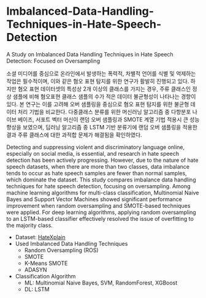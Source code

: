 # Imbalanced-Data-Handling-Techniques-in-Hate-Speech-Detection
A Study on Imbalanced Data Handling Techniques in Hate Speech Detection: Focused on Oversampling

소셜 미디어를 중심으로 온라인에서 발생하는 폭력적, 차별적 언어를 식별 및 억제하는 작업은 필수적이며, 이와 같은 혐오 표현 탐지를 위한 연구가 활발히 진행되고 있다. 하지만 혐오 표현 데이터셋의 특성상 2개 이상의 클래스를 가지는 경우, 주류 클래스인 정상 샘플에 비해 혐오표현 클래스 샘플의 수가 적은 데이터 불균형성이 나타나는 경향이 있다. 본 연구는 이를 고려해 오버 샘플링을 중심으로 혐오 표현 탐지를 위한 불균형 데이터 처리 기법을 비교한다. 다중클래스 분류를 위한 머신러닝 알고리즘 중 다항분포 나이브 베이즈, 서포트 벡터 머신이 랜덤 오버 샘플링과 SMOTE 계열 기법 적용시 큰 성능 향상을 보였으며, 딥러닝 알고리즘 중 LSTM 기반 분류기에 랜덤 오버 샘플링을 적용한 결과 주류 클래스에 대한 과적합 문제가 해결됨을 확인하였다.

Detecting and suppressing violent and discriminatory language online, especially on social media, is essential, and research in hate speech detection has been actively progressing. However, due to the nature of hate speech datasets, when there are more than two classes, data imbalance tends to occur as hate speech samples are fewer than normal samples, which dominate the dataset. This study compares imbalance data handling techniques for hate speech detection, focusing on oversampling. Among machine learning algorithms for multi-class classification, Multinomial Naive Bayes and Support Vector Machines showed significant performance improvement when random oversampling and SMOTE-based techniques were applied. For deep learning algorithms, applying random oversampling to an LSTM-based classifier effectively resolved the issue of overfitting to the majority class.

- Dataset: [HateXplain](https://github.com/hate-alert/HateXplain)
- Used Imbalanced Data Handling Techniques
  - Random Oversampling (ROS)
  - SMOTE
  - K-Means SMOTE
  - ADASYN
- Classification Algorithm
  - ML: Multinomial Naive Bayes, SVM, RandomForest, XGBoost
  - DL: LSTM 

